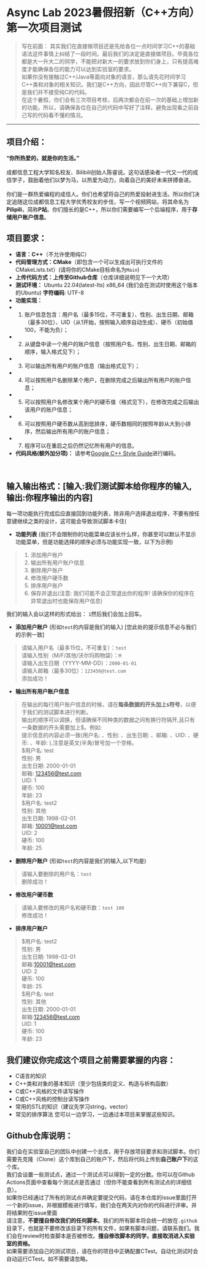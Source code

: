 # Async Lab 2023暑假招新（C++方向）第一次项目测试
> 写在前面：
> 其实我们在直接做项目还是先给各位一点时间学习C++的基础语法这件事情上纠结了一段时间。最后我们的决定是直接做项目。毕竟各位都是大一升大二的同学，不能把对新大一的要求放到你们身上，只有提高难度才能确保各位的能力可以达到实验室的要求。<br>
> 如果你没有接触过C++/Java等面向对象的语言，那么请先花时间学习C++类和对象的相关知识。我们是C++方向，因此尽管C++向下兼容C，但是我们并不接受纯C的代码。<br>
> 在这个暑假，你们会有三次项目考核，后两次都会在前一次的基础上增加新的功能。所以，请确保各位在自己的代码中写好了注释，避免出现看之前自己写的代码看不懂的情况。
***
## 项目介绍：
**“你所热爱的，就是你的生活。”**<br><br>
成都信息工程大学知名校友、Bilibili创始人陈睿说。这句话感染者一代又一代的成信学子，鼓励着他们以梦为马，以热爱为动力，向着自己的美好未来拼搏奋进。<br><br>
你们是一群热爱编程的成信人。你们也希望将自己的热爱投射进生活。所以你们决定追随这位成都信息工程大学优秀校友的步伐，写一个视频网站，将其命名为**Pilipili**，简称**P站**。你们擅长的是C++，所以你们需要编写一个后端程序，用于**存储用户账户信息**。

## 项目要求：
- **语言：C++**（不允许使用纯C）
- **代码管理方式：CMake**（即包含一个可以生成出可执行文件的CMakeLists.txt）(请将你的CMake目标命名为`Main`)  
- **上传代码方式：上传至Github仓库**（仓库详细说明见下一个大项）
- **测试环境：** Ubuntu 22.04(latest-lts) x86_64 (我们会在测试时使用这个版本的Ubuntu)  **字符编码**: UTF-8
- **功能实现：**
- 1. 账户信息包含：用户名（最多15位，不可重复）、性别、出生日期、邮箱（最多30位）、UID（从1开始，按照输入顺序自动生成）、硬币（初始值100，不能为负）；
- 2. 从键盘中读一个用户的账户信息（按照用户名、性别、出生日期、邮箱的顺序，输入格式见下）；
- 3. 可以输出所有用户的账户信息（输出格式见下）；
- 4. 可以按照用户名删除某个用户，在删除完成之后输出所有用户的账户信息；
- 5. 可以按照用户名修改某个用户的硬币值（格式见下），在修改完成之后输出该用户的账户信息；
- 6. 可以按照用户硬币数从高到低排序，硬币数相同的按照年龄从大到小排序，然后输出所有用户的账户信息；
- 7. 程序可以在重启之后仍然记忆所有用户的信息。
- **代码风格(额外加分项)：** 请参考[Google C++ Style Guide](https://google.github.io/styleguide/cppguide.html)进行编码。  

<br>  

## 输入输出格式：[输入:我们测试脚本给你程序的输入,输出:你程序输出的内容] <BR>
每一项功能执行完成后应直接回到功能列表，除非用户选择退出程序，不要有按任意键继续之类的设计，这可能会导致测试脚本卡住( <br>
- **功能列表**  (我们不会限制你的功能菜单应该长什么样，你甚至可以默认不显示功能菜单，但是功能选择的顺序必须与功能实现一致，以下为示例)
> 1. 添加用户账户
> 2. 输出所有用户账户信息
> 3. 删除用户账户
> 4. 修改用户硬币数
> 5. 排序用户账户
> 6. 保存并退出(注意: 我们可能不会正常退出你的程序! 请确保你的程序在异常退出时也能保存用户信息) <br> 

  我们的输入会以这样的形式给出： `1`然后我们会加上回车。
- **添加用户账户** (形如`test`的内容是我们的输入) [您此处的提示信息不必与我们的示例一致]
> 请输入用户名（最多15位，不可重复）：`test`<br>
> 请输入性别（M/F/其他/沃尔玛购物袋）：`M`<br>
> 请输入出生日期（YYYY-MM-DD）：`2000-01-01`<br>
> 请输入邮箱（最多30位）：`123456@test.com`<br>
> 添加成功！<br>
- **输出所有用户账户信息**
> 在输出的每行用户账户信息的时候，请在**每条数据的开头加上`$`符号**，以便于我们的测试脚本进行判断。<br>
> 输出的顺序可以调换，但请确保不同种类的数据之间有换行符隔开,且只有一条数据的开头需要加上$。例如:<br>
> 提示信息的内容必须一致(用户名: 、性别: 、出生日期: 、邮箱: 、UID: 、硬币: 、年龄: ),注意是英文(半角)冒号加一个空格。<br>
> $用户名: test<br> 性别: 男<br> 出生日期: 2000-01-01<br> 邮箱: 123456@test.com<br> UID: 1<br> 硬币: 100<br> 年龄: 23<br>
> $用户名: test2<br> 性别: 其他<br> 出生日期: 1998-02-01<br> 邮箱: 10001@test.com<br> UID: 2<br> 硬币: 100<br> 年龄: 25<br>
- **删除用户账户** (形如`test`的内容是我们的输入,以下均是)
> 请输入要删除的用户名：`test`<br>
> 删除成功！<br>
- **修改用户硬币数** 
> 请输入要修改的用户名和硬币数：`test 100`<br>
> 修改成功！<br>
- **排序用户账户**
> $用户名: test2<br> 性别: 男<br> 出生日期: 1998-02-01<br> 邮箱:10001@test.com<br> UID: 2<br> 硬币: 100<br> 年龄: 25<br>
> $用户名: test<br> 性别: 其他<br> 出生日期: 2000-01-01<br> 邮箱:123456@test.com<br> UID: 1<br> 硬币: 100<br> 年龄: 23<br>

## 我们建议你完成这个项目之前需要掌握的内容：
- C语言的知识
- C++类和对象的基本知识（至少包括类的定义、构造与析构函数）
- C或C++风格的文件读写操作
- C或C++风格的控制台读写操作
- 常用的STL的知识（建议先学习string，vector）
- 常见的排序算法
您可以一边学习，一边通过本项目来掌握这些知识。

## Github仓库说明：
我们会在实验室自己的团队中创建一个总库，用于存放项目要求和测试脚本。你们需要先克隆（Clone）这个库到自己的账户下，然后将代码上传到**自己账户下**的这个库。<br>
我们会设置一些测试点，通过一个测试点可以得到一定的分数。你可以在Github Actions页面中查看每个测试点是否通过（但你不能查看到所有测试点的详细信息）。<br>
如果你已经通过了所有的测试点并确定要提交代码，请在本仓库的issue里面打开一个新的issue，并根据模板进行填写，我们会在两天内对你的代码进行评审。并将结果附在issue里面 <br> 
请注意，**不要擅自修改我们的任何脚本**。我们的所有脚本将会统一的放在`.github`目录下，也就是不要修改该目录下的所有文件，如果有脚本问题，请联系我们。我们会在review时检查脚本是否被修改。**擅自修改脚本的同学，直接取消进入实验室的资格。**  
如果需要添加自己的测试项目，请在你的项目中正确配置CTest。自动化测试时会自动运行CTest。如不需要请忽略。  
